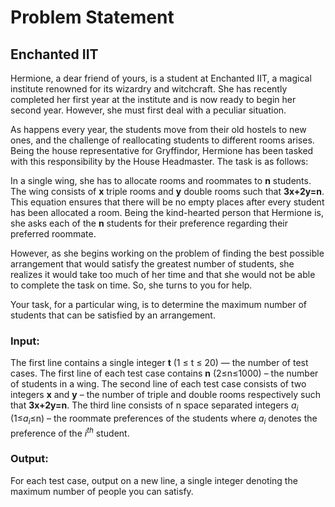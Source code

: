 # Problem Statement
## Enchanted IIT

Hermione, a dear friend of yours, is a student at Enchanted IIT, a magical institute renowned for its wizardry and witchcraft. She has recently completed her first year at the institute and is now ready to begin her second year. However, she must first deal with a peculiar situation.

As happens every year, the students move from their old hostels to new ones, and the challenge of reallocating students to different rooms arises. Being the house representative for Gryffindor, Hermione has been tasked with this responsibility by the House Headmaster. The task is as follows:

In a single wing, she has to allocate rooms and roommates to **n** students. The wing consists of **x** triple rooms and **y** double rooms such that **3x+2y=n**. This equation ensures that there will be no empty places after every student has been allocated a room. Being the kind-hearted person that Hermione is, she asks each of the **n** students for their preference regarding their preferred roommate.

However, as she begins working on the problem of finding the best possible arrangement that would satisfy the greatest number of students, she realizes it would take too much of her time and that she would not be able to complete the task on time. So, she turns to you for help.

Your task, for a particular wing, is to determine the maximum number of students that can be satisfied by an arrangement.

### Input:
The first line contains a single integer __t__ (1 $\le$ t $\le$ 20) — the number of test cases.
The first line of each test case contains **n** (2$\le$n$\le$1000) – the number of students in a wing.
The second line of each test case consists of two integers **x** and **y** – the number of triple and double rooms respectively such that **3x+2y=n**.
The third line consists of n space separated integers $a_{i}$ (1$\le$$a_{i}$$\le$n) – the roommate preferences of the students where $a_{i}$ denotes the preference of the $i^{th}$ student.

<h3>Output:</h3>
For each test case, output on a new line, a single integer denoting the maximum number of people you can satisfy.
